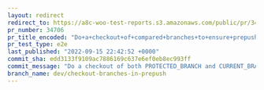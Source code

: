 ```yaml
---
layout: redirect
redirect_to: https://a8c-woo-test-reports.s3.amazonaws.com/public/pr/34706/e2e/index.html
pr_number: 34706
pr_title_encoded: "Do+a+checkout+of+compared+branches+to+ensure+prepush+checks+work"
pr_test_type: e2e
last_published: "2022-09-15 22:42:52 +0000"
commit_sha: edd3133f9109ac7886169c637e6ef0eb8ec993ff
commit_message: "Do a checkout of both PROTECTED_BRANCH and CURRENT_BRANCH to ensure t…"
branch_name: dev/checkout-branches-in-prepush
---
```


